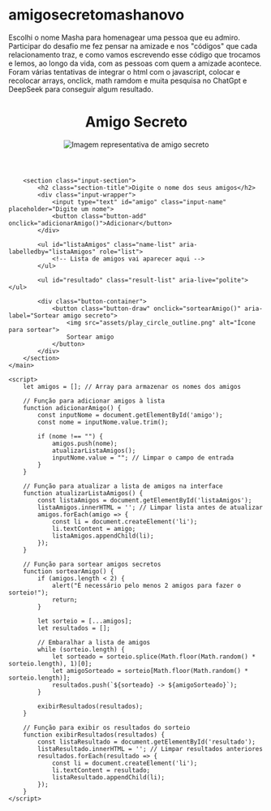 # amigosecretomashanovo
Escolhi o nome Masha para homenagear uma pessoa que eu admiro.  Participar do desafio me fez pensar na amizade e nos "códigos" que cada relacionamento traz, e como vamos escrevendo esse código que trocamos e lemos, ao longo da vida, com as pessoas com quem a amizade acontece.
Foram várias tentativas de integrar o html com o javascript, colocar e recolocar arrays, onclick, math ramdom e muita pesquisa no ChatGpt e DeepSeek para conseguir algum resultado.
<!DOCTYPE html>
<html lang="pt-br">
<head>
    <meta charset="UTF-8">
    <meta name="viewport" content="width=device-width, initial-scale=1.0">
    <link rel="stylesheet" href="style.css">
    <link rel="preconnect" href="https://fonts.googleapis.com">
    <link rel="preconnect" href="https://fonts.gstatic.com" crossorigin>
    <link href="https://fonts.googleapis.com/css2?family=Inter:wght@100;400;700;900&family=Merriweather:ital,wght@0,300;0,400;0,700;0,900;1,300;1,400;1,700;1,900&display=swap" rel="stylesheet">
    <title>Amigo Secreto</title>
</head>

<body>
    <main class="main-content">
        <header class="header-banner">
            <h1 class="main-title">Amigo Secreto</h1>
            <img src="assets/amigo-secreto.png" alt="Imagem representativa de amigo secreto">
        </header>
        
        <section class="input-section">
            <h2 class="section-title">Digite o nome dos seus amigos</h2> 
            <div class="input-wrapper">
                <input type="text" id="amigo" class="input-name" placeholder="Digite um nome">
                <button class="button-add" onclick="adicionarAmigo()">Adicionar</button>
            </div>
           
            <ul id="listaAmigos" class="name-list" aria-labelledby="listaAmigos" role="list">
                <!-- Lista de amigos vai aparecer aqui -->
            </ul>
            
            <ul id="resultado" class="result-list" aria-live="polite"></ul>
        
            <div class="button-container">
                <button class="button-draw" onclick="sortearAmigo()" aria-label="Sortear amigo secreto">
                    <img src="assets/play_circle_outline.png" alt="Ícone para sortear">
                    Sortear amigo
                </button>
            </div>
        </section>
    </main>

    <script>
        let amigos = []; // Array para armazenar os nomes dos amigos
        
        // Função para adicionar amigos à lista
        function adicionarAmigo() {
            const inputNome = document.getElementById('amigo');
            const nome = inputNome.value.trim();
            
            if (nome !== "") {
                amigos.push(nome);
                atualizarListaAmigos();
                inputNome.value = ""; // Limpar o campo de entrada
            }
        }
        
        // Função para atualizar a lista de amigos na interface
        function atualizarListaAmigos() {
            const listaAmigos = document.getElementById('listaAmigos');
            listaAmigos.innerHTML = ''; // Limpar lista antes de atualizar
            amigos.forEach(amigo => {
                const li = document.createElement('li');
                li.textContent = amigo;
                listaAmigos.appendChild(li);
            });
        }

        // Função para sortear amigos secretos
        function sortearAmigo() {
            if (amigos.length < 2) {
                alert("É necessário pelo menos 2 amigos para fazer o sorteio!");
                return;
            }
            
            let sorteio = [...amigos];
            let resultados = [];

            // Embaralhar a lista de amigos
            while (sorteio.length) {
                let sorteado = sorteio.splice(Math.floor(Math.random() * sorteio.length), 1)[0];
                let amigoSorteado = sorteio[Math.floor(Math.random() * sorteio.length)];
                resultados.push(`${sorteado} -> ${amigoSorteado}`);
            }

            exibirResultados(resultados);
        }

        // Função para exibir os resultados do sorteio
        function exibirResultados(resultados) {
            const listaResultado = document.getElementById('resultado');
            listaResultado.innerHTML = ''; // Limpar resultados anteriores
            resultados.forEach(resultado => {
                const li = document.createElement('li');
                li.textContent = resultado;
                listaResultado.appendChild(li);
            });
        }
    </script>
</body>
</html>
